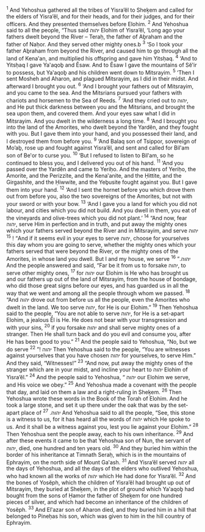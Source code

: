 <sup>1</sup> And Yehoshua gathered all the tribes of Yisra’ĕl to Sheḵem and called for the elders of Yisra’ĕl, and for their heads, and for their judges, and for their officers. And they presented themselves before Elohim.
<sup>2</sup> And Yehoshua said to all the people, “Thus said יהוה Elohim of Yisra’ĕl, ‘Long ago your fathers dwelt beyond the River – Teraḥ, the father of Aḇraham and the father of Naḥor. And they served other mighty ones.b
<sup>3</sup> ‘So I took your father Aḇraham from beyond the River, and caused him to go through all the land of Kena‛an, and multiplied his offspring and gave him Yitsḥaq.
<sup>4</sup> ‘And to Yitsḥaq I gave Ya‛aqoḇ and Ĕsaw. And to Ĕsaw I gave the mountains of Sĕ‛ir to possess, but Ya‛aqoḇ and his children went down to Mitsrayim.
<sup>5</sup> ‘Then I sent Mosheh and Aharon, and plagued Mitsrayim, as I did in their midst. And afterward I brought you out.
<sup>6</sup> ‘And I brought your fathers out of Mitsrayim, and you came to the sea. And the Mitsrians pursued your fathers with chariots and horsemen to the Sea of Reeds.
<sup>7</sup> ‘And they cried out to יהוה, and He put thick darkness between you and the Mitsrians, and brought the sea upon them, and covered them. And your eyes saw what I did in Mitsrayim. And you dwelt in the wilderness a long time.
<sup>8</sup> ‘And I brought you into the land of the Amorites, who dwelt beyond the Yardĕn, and they fought with you. But I gave them into your hand, and you possessed their land, and I destroyed them from before you.
<sup>9</sup> ‘And Balaq son of Tsippor, sovereign of Mo’aḇ, rose up and fought against Yisra’ĕl, and sent and called for Bil‛am son of Be‛or to curse you.
<sup>10</sup> ‘But I refused to listen to Bil‛am, so he continued to bless you, and I delivered you out of his hand.
<sup>11</sup> ‘And you passed over the Yardĕn and came to Yeriḥo. And the masters of Yeriḥo, the Amorite, and the Perizzite, and the Kena‛anite, and the Ḥittite, and the Girgashite, and the Ḥiwwite, and the Yeḇusite fought against you. But I gave them into your hand.
<sup>12</sup> ‘And I sent the hornet before you which drove them out from before you, also the two sovereigns of the Amorites, but not with your sword or with your bow.
<sup>13</sup> ‘And I gave you a land for which you did not labour, and cities which you did not build. And you dwell in them, you eat of the vineyards and olive-trees which you did not plant.’
<sup>14</sup> “And now, fear יהוה, serve Him in perfection and in truth, and put away the mighty ones which your fathers served beyond the River and in Mitsrayim, and serve יהוה !
<sup>15</sup> “And if it seems evil in your eyes to serve יהוה, choose for yourselves this day whom you are going to serve, whether the mighty ones which your fathers served that were beyond the River, or the mighty ones of the Amorites, in whose land you dwell. But I and my house, we serve יהוה.”
<sup>16</sup> And the people answered and said, “Far be it from us to forsake יהוה, to serve other mighty ones,
<sup>17</sup> for יהוה our Elohim is He who has brought us and our fathers up out of the land of Mitsrayim, from the house of bondage, who did those great signs before our eyes, and has guarded us in all the way that we went and among all the people through whom we passed.
<sup>18</sup> “And יהוה drove out from before us all the people, even the Amorites who dwelt in the land. We too serve יהוה, for He is our Elohim.”
<sup>19</sup> Then Yehoshua said to the people, “You are not able to serve יהוה, for He is a set-apart Elohim, a jealous Ĕl is He. He does not bear with your transgression and with your sins,
<sup>20</sup> if you forsake יהוה and shall serve mighty ones of a stranger. Then He shall turn back and do you evil and consume you, after He has been good to you.”
<sup>21</sup> And the people said to Yehoshua, “No, but we do serve יהוה !”
<sup>22</sup> Then Yehoshua said to the people, “You are witnesses against yourselves that you have chosen יהוה for yourselves, to serve Him.” And they said, “Witnesses!”
<sup>23</sup> “And now, put away the mighty ones of the stranger which are in your midst, and incline your heart to יהוה Elohim of Yisra’ĕl.”
<sup>24</sup> And the people said to Yehoshua, “ יהוה our Elohim we serve, and His voice we obey.”
<sup>25</sup> And Yehoshua made a covenant with the people that day, and laid on them a law and a right-ruling in Sheḵem.
<sup>26</sup> Then Yehoshua wrote these words in the Book of the Torah of Elohim. And he took a large stone, and set it up there under the oak that was by the set-apart place of יהוה.
<sup>27</sup> And Yehoshua said to all the people, “See, this stone is a witness to us, for it has heard all the words of יהוה which He spoke to us. And it shall be a witness against you, lest you lie against your Elohim.”
<sup>28</sup> Then Yehoshua sent the people away, each to his own inheritance.
<sup>29</sup> And after these events it came to be that Yehoshua son of Nun, the servant of יהוה, died, one hundred and ten years old.
<sup>30</sup> And they buried him within the border of his inheritance at Timnath Seraḥ, which is in the mountains of Ephrayim, on the north side of Mount Ga‛ash.
<sup>31</sup> And Yisra’ĕl served יהוה all the days of Yehoshua, and all the days of the elders who outlived Yehoshua, who had known all the works of יהוה which He had done for Yisra’ĕl.
<sup>32</sup> And the bones of Yosĕph, which the children of Yisra’ĕl had brought up out of Mitsrayim, they buried at Sheḵem, in the plot of ground which Ya‛aqoḇ had bought from the sons of Ḥamor the father of Sheḵem for one hundred pieces of silver, and which had become an inheritance of the children of Yosĕph.
<sup>33</sup> And El‛azar son of Aharon died, and they buried him in a hill that belonged to Pineḥas his son, which was given to him in the hill country of Ephrayim.
